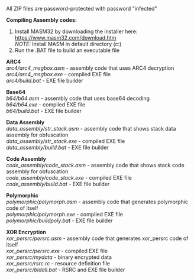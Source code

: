 
All ZIP files are password-protected with password "infected"

**Compiling Assembly codes:** 
1. Install MASM32 by downloading the installer here: https://www.masm32.com/download.htm<br>
_NOTE:_ Install MASM in default directory (c:\)
2. Run the .BAT file to build an executable file

**ARC4**<br>
*arc4/arc4_msgbox.asm* - assembly code that uses ARC4 decryption<br>
*arc4/arc4_msgbox.exe* - compiled EXE file<br>
*arc4/build.bat* - EXE file builder <br>

**Base64**<br>
*b64/b64.asm* - assembly code that uses base64 decoding<br>
*b64/b64.exe* - compiled EXE file<br>
*b64/build.bat* - EXE file builder <br>

**Data Assembly**<br>
*data_assembly/str_stack.asm* - assembly code that shows stack data assembly for obfuscation<br>
*data_assembly/str_stack.exe* - compiled EXE file<br>
*data_assembly/build.bat* - EXE file builder <br>

**Code Assembly**<br>
*code_assembly/code_stack.asm* - assembly code that shows stack code assembly for obfuscation<br>
*code_assembly/code_stack.exe* - compiled EXE file<br>
*code_assembly/build.bat* - EXE file builder <br>

**Polymorphic**<br>
*polymorphic/polymorph.asm* - assembly code that generates polymorphic code of itself<br>
*polymorphic/polymorph.exe* - compiled EXE file<br>
*polymorphic/buildpoly.bat* - EXE file builder <br>

**XOR Encryption**<br>
*xor_persrc/persrc.asm* - assembly code that generates xor_persrc code of itself<br>
*xor_persrc/persrc.exe* - compiled EXE file<br>
*xor_persrc/mydata* - binary encrypted data<br>
*xor_persrc/rsrc.rc* - resource definition file<br>
*xor_persrc/bldall.bat* - RSRC and EXE file builder<br>
